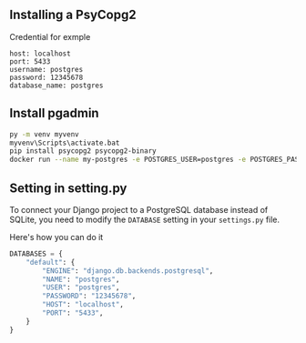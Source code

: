 ## Installing a PsyCopg2

Credential for exmple
```
host: localhost
port: 5433
username: postgres
password: 12345678
database_name: postgres
```

## Install pgadmin 
```bash
py -m venv myvenv
myvenv\Scripts\activate.bat
pip install psycopg2 psycopg2-binary
docker run --name my-postgres -e POSTGRES_USER=postgres -e POSTGRES_PASSWORD=12345678 -e POSTGRES_DB=postgres -p 5433:5432 -d postgres
 ```

## Setting in setting.py
To connect your Django project to a PostgreSQL database instead of SQLite,   you need to modify the `DATABASE` setting in your `settings.py` file.

Here's how you can do it
```py
DATABASES = {
    "default": {
        "ENGINE": "django.db.backends.postgresql",
        "NAME": "postgres",
        "USER": "postgres",
        "PASSWORD": "12345678",
        "HOST": "localhost",
        "PORT": "5433",
    }
}
```